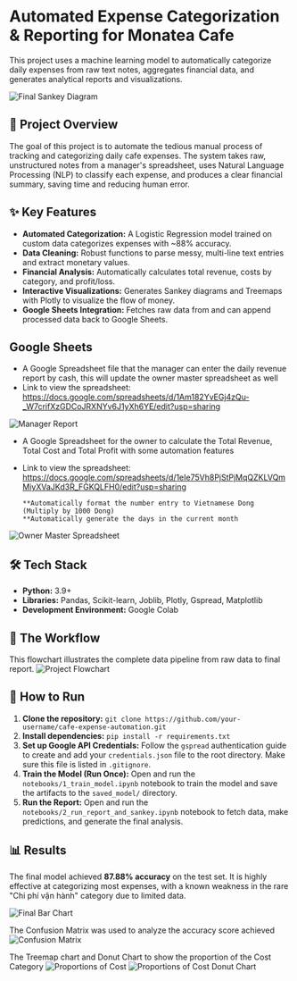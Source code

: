 # Automated Expense Categorization & Reporting for Monatea Cafe

This project uses a machine learning model to automatically categorize daily expenses from raw text notes, aggregates financial data, and generates analytical reports and visualizations.

![Final Sankey Diagram](assets/Sankey_Diagram.png)

## 🎯 Project Overview
The goal of this project is to automate the tedious manual process of tracking and categorizing daily cafe expenses. The system takes raw, unstructured notes from a manager's spreadsheet, uses Natural Language Processing (NLP) to classify each expense, and produces a clear financial summary, saving time and reducing human error.

## ✨ Key Features
* **Automated Categorization:** A Logistic Regression model trained on custom data categorizes expenses with ~88% accuracy.
* **Data Cleaning:** Robust functions to parse messy, multi-line text entries and extract monetary values.
* **Financial Analysis:** Automatically calculates total revenue, costs by category, and profit/loss.
* **Interactive Visualizations:** Generates Sankey diagrams and Treemaps with Plotly to visualize the flow of money.
* **Google Sheets Integration:** Fetches raw data from and can append processed data back to Google Sheets.

## Google Sheets
* A Google Spreadsheet file that the manager can enter the daily revenue report by cash, this will update the owner master spreadsheet as well
* Link to view the spreadsheet:
  https://docs.google.com/spreadsheets/d/1Am182YvEGj4zQu-_W7crifXzGDCoJRXNYv6J1yXh6YE/edit?usp=sharing

  
![Manager Report](assets/Manager_Daily_Report.png)
  
* A Google Spreadsheet for the owner to calculate the Total Revenue, Total Cost and Total Profit with some automation features
* Link to view the spreadsheet:
  https://docs.google.com/spreadsheets/d/1eIe75Vh8PjStPjMqQZKLVQmMiyXVaJKd3R_FGKQLFH0/edit?usp=sharing

      **Automatically format the number entry to Vietnamese Dong (Multiply by 1000 Dong)
      **Automatically generate the days in the current month
![Owner Master Spreadsheet](assets/Owner_Revenue_Report.png)
## 🛠️ Tech Stack
* **Python:** 3.9+
* **Libraries:** Pandas, Scikit-learn, Joblib, Plotly, Gspread, Matplotlib
* **Development Environment:** Google Colab

## 🚀 The Workflow
This flowchart illustrates the complete data pipeline from raw data to final report.
![Project Flowchart](assets/ML_Workflow.png)

## 📂 How to Run
1.  **Clone the repository:**
    `git clone https://github.com/your-username/cafe-expense-automation.git`
2.  **Install dependencies:**
    `pip install -r requirements.txt`
3.  **Set up Google API Credentials:**
    Follow the `gspread` authentication guide to create and add your `credentials.json` file to the root directory. Make sure this file is listed in `.gitignore`.
4.  **Train the Model (Run Once):**
    Open and run the `notebooks/1_train_model.ipynb` notebook to train the model and save the artifacts to the `saved_model/` directory.
5.  **Run the Report:**
    Open and run the `notebooks/2_run_report_and_sankey.ipynb` notebook to fetch data, make predictions, and generate the final analysis.

## 📊 Results
The final model achieved **87.88% accuracy** on the test set. It is highly effective at categorizing most expenses, with a known weakness in the rare "Chi phí vận hành" category due to limited data.

![Final Bar Chart](assets/Bar_Graph.png)

The Confusion Matrix was used to analyze the accuracy score achieved
![Confusion Matrix](assets/Confusion_Matrix.png)

The Treemap chart and Donut Chart to show the proportion of the Cost Category
![Proportions of Cost](assets/Treemap_Plot.png)
![Proportions of Cost Donut Chart](assets/Donut_Chart.png)
